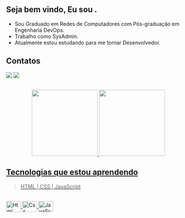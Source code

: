 


## Seja bem vindo, Eu sou .

- Sou Graduado em Redes de Computadores com Pós-graduação em Engenharia DevOps.
- Trabalho como SysAdmin.  
- Atualmente estou estudando para me tornar Desenvolvedor. 

## Contatos

<div> 
  <a href="https://www.linkedin.com/in/italo-rafael-t-287683156" target="_blank"><img src="https://img.shields.io/badge/-LinkedIn-%230077B5?style=for-the-badge&logo=linkedin&logoColor=white" target="_blank"></a> 
  <a href = "mailto:italorafaeltavares@gmail.com"><img src="https://img.shields.io/badge/-Gmail-%23333?style=for-the-badge&logo=gmail&logoColor=white" target="_blank"></a>  
</div>  

## 
<div align="center">
  <a href="https://github.com/italorafaeltavares">
  <img height="180em" src="https://github-readme-stats.vercel.app/api?username=JClaudioCJ&show_icons=true&theme=onedark&include_all_commits=true&count_private=true"/>
  <img height="180em" src="https://github-readme-stats.vercel.app/api/top-langs/?username=JClaudioCJ&layout=compact&langs_count=7&theme=onedark"/>
 </div>
  
## Tecnologias que estou aprendendo
 >  HTML | CSS | JavaScript
  
<div style="display: inline_block"><br>
  <img align="center" alt="Html" height="30" width="40" src="https://www.vectorlogo.zone/logos/w3_html5/w3_html5-icon.svg"/>
  <img align="center" alt="Css" height="30" width="40" src="https://www.vectorlogo.zone/logos/w3_css/w3_css-icon.svg"/>
  <img align="center" alt="JavaScript" height="30" width="40" src="https://www.vectorlogo.zone/logos/javascript/javascript-icon.svg"/>
 </div>
  

 
    



  


    
    
  
